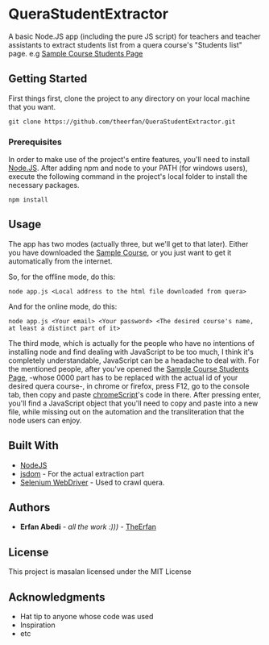 # QueraStudentExtractor

A basic Node.JS app (including the pure JS script) for teachers and teacher assistants to extract students list from a quera course's "Students list" page.
e.g [Sample Course Students Page](https://quera.ir/overview/course/0000/manage/student/)

## Getting Started

First things first, clone the project to any directory on your local machine that you want.
```
git clone https://github.com/theerfan/QueraStudentExtractor.git
```

### Prerequisites

In order to make use of the project's entire features, you'll need to install [Node.JS](https://nodejs.org/en/download/).
After adding npm and node to your PATH (for windows users), execute the following command in the project's local folder to install the necessary packages.

```
npm install 
```

## Usage

The app has two modes (actually three, but we'll get to that later). Either you have downloaded the [Sample Course](https://quera.ir/overview/course/0000/manage/student/),
or you just want to get it automatically from the internet.

So, for the offline mode, do this:
```
node app.js <Local address to the html file downloaded from quera>
```

And for the online mode, do this:
```
node app.js <Your email> <Your password> <The desired course's name, at least a distinct part of it>
```

The third mode, which is actually for the people who have no intentions of installing node and find dealing with JavaScript to be too much, I think it's completely understandable, JavaScript can be a headache to deal with.
For the mentioned people, after you've opened the [Sample Course Students Page](https://quera.ir/overview/course/0000/manage/student/), -whose 0000 part has to be replaced with the actual id of your desired quera course-, in chrome or firefox, press F12, go to the  console tab, then copy and paste [chromeScript](https://github.com/theerfan/QueraStudentExtractor/blob/master/src/chromeScript.js)'s code in there.
After pressing enter, you'll find a JavaScript object that you'll need to copy and paste into a new file, while missing out on the automation and the transliteration that the node users can enjoy.


## Built With

* [NodeJS](https://nodejs.org/en/) 
* [jsdom](https://github.com/jsdom/jsdom) - For the actual extraction part
* [Selenium WebDriver](https://www.seleniumhq.org/download/) - Used to crawl quera.


## Authors

* **Erfan Abedi** - *all the work :)))* - [TheErfan](https://github.com/TheErfan)

## License

This project is masalan licensed under the MIT License

## Acknowledgments

* Hat tip to anyone whose code was used
* Inspiration
* etc

